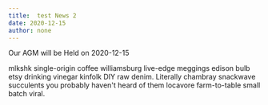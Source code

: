 ```yaml
---
title:  test News 2
date: 2020-12-15
author: none
---
```


Our AGM will be Held on 2020-12-15

mlkshk single-origin coffee williamsburg live-edge meggings edison bulb etsy drinking vinegar kinfolk DIY raw denim. Literally chambray snackwave succulents you probably haven't heard of them locavore farm-to-table small batch viral.
